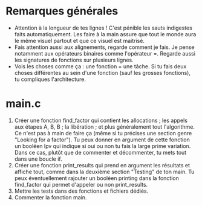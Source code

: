 # Remarques générales
- Attention à la longueur de tes lignes ! C'est pénible les sauts indigestes
  faits automatiquement. Les faire à la main assure que tout le monde aura le
  même visuel partout et que ce visuel est maitrisé.
- Fais attention aussi aux alignements, regarde comment je fais. Je pense
  notamment aux opérateurs binaires comme l'opérateur =. Regarde aussi les
  signatures de fonctions sur plusieurs lignes.
- Vois les choses comme ça : une fonction = une tâche. Si tu fais deux choses
  différentes au sein d'une fonction (sauf les grosses fonctions), tu
  compliques l'architecture.

# main.c
1. Créer une fonction find_factor qui contient les allocations ; les appels aux
   étapes A, B, B ; la libération ; et plus généralement tout l'algorithme. Ce
   n'est pas à main de faire ça (même si tu précises une section genre "Looking
   for a factor"). Tu peux donner en argument de cette fonction un booléen lpv
   qui indique si oui ou non tu fais la large prime variation. Dans ce cas,
   plutôt que de commenter et décommenter, tu mets tout dans une boucle if.
2. Créer une fonction print_results qui prend en argument les résultats et
   affiche tout, comme dans la deuxième section "Testing" de ton main. Tu peux
   éventuellement rajouter un booléen printing dans la fonction find_factor qui
   permet d'appeler ou non print_results.
2. Mettre les tests dans des fonctions et fichiers dédiés.
3. Commenter la fonction main.
